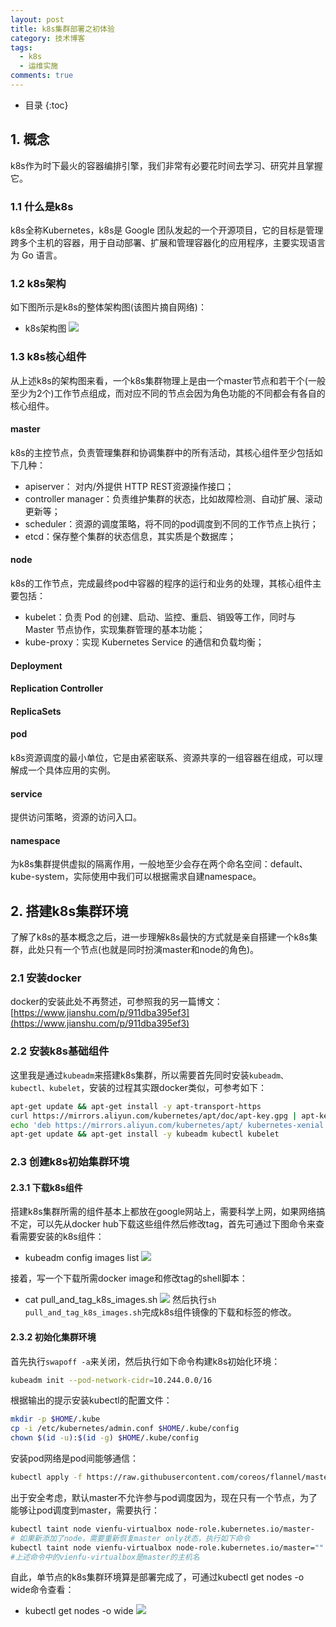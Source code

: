 ```yaml
---
layout: post
title: k8s集群部署之初体验
category: 技术博客
tags:
  - k8s
  - 运维实施
comments: true
---
```


* 目录
{:toc}

## 1. 概念

k8s作为时下最火的容器编排引擎，我们非常有必要花时间去学习、研究并且掌握它。

### 1.1 什么是k8s

k8s全称Kubernetes，k8s是 Google 团队发起的一个开源项目，它的目标是管理跨多个主机的容器，用于自动部署、扩展和管理容器化的应用程序，主要实现语言为 Go 语言。

### 1.2 k8s架构

如下图所示是k8s的整体架构图(该图片摘自网络)：
* k8s架构图
![](https://upload-images.jianshu.io/upload_images/12911861-405d47c530999136.png?imageMogr2/auto-orient/strip%7CimageView2/2/w/560)

### 1.3 k8s核心组件

从上述k8s的架构图来看，一个k8s集群物理上是由一个master节点和若干个(一般至少为2个)工作节点组成，而对应不同的节点会因为角色功能的不同都会有各自的核心组件。

#### master

k8s的主控节点，负责管理集群和协调集群中的所有活动，其核心组件至少包括如下几种：
* apiserver： 对内/外提供 HTTP REST资源操作接口；
* controller manager：负责维护集群的状态，比如故障检测、自动扩展、滚动更新等；
* scheduler：资源的调度策略，将不同的pod调度到不同的工作节点上执行；
* etcd：保存整个集群的状态信息，其实质是个数据库；

#### node

k8s的工作节点，完成最终pod中容器的程序的运行和业务的处理，其核心组件主要包括：
* kubelet：负责 Pod 的创建、启动、监控、重启、销毁等工作，同时与 Master 节点协作，实现集群管理的基本功能；
* kube-proxy：实现 Kubernetes Service 的通信和负载均衡；

#### Deployment


#### Replication Controller


#### ReplicaSets


#### pod

k8s资源调度的最小单位，它是由紧密联系、资源共享的一组容器在组成，可以理解成一个具体应用的实例。

#### service

提供访问策略，资源的访问入口。

#### namespace

为k8s集群提供虚拟的隔离作用，一般地至少会存在两个命名空间：default、kube-system，实际使用中我们可以根据需求自建namespace。

## 2. 搭建k8s集群环境

了解了k8s的基本概念之后，进一步理解k8s最快的方式就是亲自搭建一个k8s集群，此处只有一个节点(也就是同时扮演master和node的角色)。

### 2.1 安装docker
docker的安装此处不再赘述，可参照我的另一篇博文：[https://www.jianshu.com/p/911dba395ef3](https://www.jianshu.com/p/911dba395ef3)

### 2.2 安装k8s基础组件
这里我是通过`kubeadm`来搭建k8s集群，所以需要首先同时安装`kubeadm、kubectl、kubelet`，安装的过程其实跟docker类似，可参考如下：
```bash
apt-get update && apt-get install -y apt-transport-https
curl https://mirrors.aliyun.com/kubernetes/apt/doc/apt-key.gpg | apt-key add -
echo 'deb https://mirrors.aliyun.com/kubernetes/apt/ kubernetes-xenial main' > /etc/apt/sources.list.d/k8s.list
apt-get update && apt-get install -y kubeadm kubectl kubelet
```

### 2.3 创建k8s初始集群环境

#### 2.3.1 下载k8s组件
搭建k8s集群所需的组件基本上都放在google网站上，需要科学上网，如果网络搞不定，可以先从docker hub下载这些组件然后修改tag，首先可通过下图命令来查看需要安装的k8s组件：
* kubeadm config images list 
![](https://upload-images.jianshu.io/upload_images/12911861-e6f5360285aec0e6.png?imageMogr2/auto-orient/strip%7CimageView2/2/w/560)

接着，写一个下载所需docker image和修改tag的shell脚本：
* cat pull_and_tag_k8s_images.sh
![](https://upload-images.jianshu.io/upload_images/12911861-0b454bb389505967.png?imageMogr2/auto-orient/strip%7CimageView2/2/w/560)
然后执行`sh pull_and_tag_k8s_images.sh`完成k8s组件镜像的下载和标签的修改。

#### 2.3.2 初始化集群环境
首先执行`swapoff -a`来关闭，然后执行如下命令构建k8s初始化环境：
```bash
kubeadm init --pod-network-cidr=10.244.0.0/16
```
根据输出的提示安装kubectl的配置文件：
```bash
mkdir -p $HOME/.kube
cp -i /etc/kubernetes/admin.conf $HOME/.kube/config
chown $(id -u):$(id -g) $HOME/.kube/config
```
安装pod网络是pod间能够通信：
```bash
kubectl apply -f https://raw.githubusercontent.com/coreos/flannel/master/Documentation/kube-flannel.yml
```
出于安全考虑，默认master不允许参与pod调度因为，现在只有一个节点，为了能够让pod调度到master，需要执行：
```bash
kubectl taint node vienfu-virtualbox node-role.kubernetes.io/master-
# 如果新添加了node，需要重新恢复master only状态，执行如下命令
kubectl taint node vienfu-virtualbox node-role.kubernetes.io/master=""
#上述命令中的vienfu-virtualbox是master的主机名
```
自此，单节点的k8s集群环境算是部署完成了，可通过kubectl get nodes -o wide命令查看：
* kubectl get nodes -o wide
![](https://upload-images.jianshu.io/upload_images/12911861-40f7c9b59ed34783.png?imageMogr2/auto-orient/strip%7CimageView2/2/w/560)